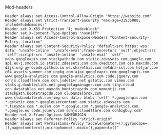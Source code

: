 Mod-headers
    
    Header always set Access-Control-Allow-Origin "https://website.com"
    Header always set Strict-Transport-Security "max-age=31536000; includeSubdomains;"
    Header set X-XSS-Protection "1; mode=block"
    Header set X-Content-Type-Options "nosniff"
    Header always set Access-Control-Expose-Headers "Content-Security-Policy, Location"
    Header always set Content-Security-Policy "default-src https: wss: data: 'unsafe-inline' 'unsafe-eval';frame-ancestors 'self';object-src 'self';script-src 'unsafe-inline' 'unsafe-eval' 'self' maps.googleapis.com stackpathcdn.com static.zdassets.com google.com api.eu-1.smooch.io static.zdassets.com cdn.ckeditor.com oss.maxcdn.com d3js.org gyrocode.github.io ws.sharethis.com netdna-ssl.com hotjar.com c64.assets-yammer.com unpkg.com ajax.googleapis.com googleapis.com www.google-analytics.com google-analytics.com code.jquery.com cdnjs.cloudflare.com cdn.jsdelivr.net gstatic.com vimeo.com stats.g.doubleclick.net googletagmanager.com cdn.tiny.cloud cdn.datatables.net maxcdn.bootstrapcdn.com momentjs.com stackpath.bootstrapcdn.com clubandalbrok.com www.clubandalbrok.com;img-src data: blob: 'self' *.googleapis.com *.gstatic.com *.googleusercontent.com static.zdassets.com *.tinymce.com *.eulen.com *.google.com *.google-analytics.com *.google.es code.jquery.com cdnjs.cloudflare.com cdnbigbuy.com"
    Header set X-Frame-Options SAMEORIGIN
    Header always set Referrer-Policy "strict-origin"
    Header always set Permissions-Policy "accelerometer=(),gyroscope=(),magnetometer=(),microphone=(),midi=(),payment=()"
